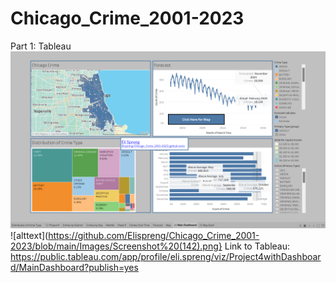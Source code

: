 # Chicago_Crime_2001-2023
 
 Part 1: Tableau
 ![alt text](https://github.com/Elispreng/Chicago_Crime_2001-2023/blob/main/Screenshot%20(142).png)
 ![alttext](https://github.com/Elispreng/Chicago_Crime_2001-2023/blob/main/Images/Screenshot%20(142).png}
 Link to Tableau:  https://public.tableau.com/app/profile/eli.spreng/viz/Project4withDashboard/MainDashboard?publish=yes
